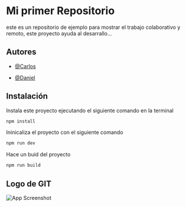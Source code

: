 

# Mi primer Repositorio



este es un repositorio de ejemplo para mostrar el trabajo colaborativo y remoto, este proyecto ayuda al desarrallo...





## Autores



- [@Carlos](https://www.github.com/octokatherine)

- [@Daniel](https://www.github.com/octokatherine)



## Instalación



Instala este proyecto ejecutando el siguiente comando en la terminal



```bash
npm install
```



Ininicaliza el proyecto con el siguiente comando





```bash
npm run dev
```



Hace un buid del proyecto





```bash
npm run build
```

## Logo de GIT



![App Screenshot](https://git-scm.com/images/logo@2x.png)





